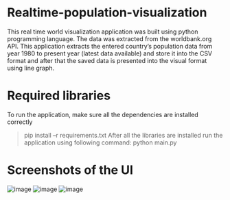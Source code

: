 # Realtime-population-visualization

This real time world visualization application was built using python programming language. The data was extracted from the worldbank.org API. This application extracts the entered country’s population data from year 1980 to present year (latest data available) and store it into the CSV format and after that the saved data is presented into the visual format using line graph.
# Required libraries
To run the application, make sure all the dependencies are installed correctly
> pip install –r requirements.txt
After all the libraries are installed run the application using following command:
> python main.py
# Screenshots of the UI
![image](https://github.com/shree-dhimal/Realtime-population-visualization/assets/69409610/b30c2543-ab06-4d34-8c3d-031809c73d12)
![image](https://github.com/shree-dhimal/Realtime-population-visualization/assets/69409610/35302ce5-a017-4bbe-8d94-78ce3ff7729d)
![image](https://github.com/shree-dhimal/Realtime-population-visualization/assets/69409610/56457c08-9d3e-41cc-ad53-4c61e731dd68)

